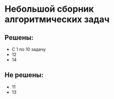 # Небольшой сборник алгоритмических задач

## Решены:
* С 1 по 10 задачу
* 12
* 14

## Не решены:
* 11
* 13

